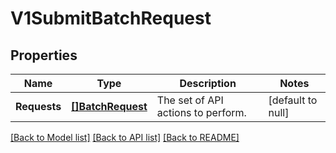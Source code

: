 # V1SubmitBatchRequest

## Properties
Name | Type | Description | Notes
------------ | ------------- | ------------- | -------------
**Requests** | [**[]BatchRequest**](BatchRequest.md) | The set of API actions to perform. | [default to null]

[[Back to Model list]](../README.md#documentation-for-models) [[Back to API list]](../README.md#documentation-for-api-endpoints) [[Back to README]](../README.md)

